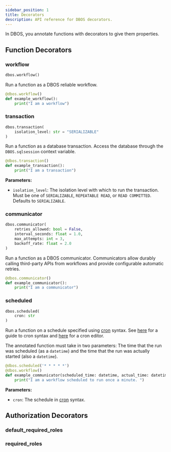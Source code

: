 ```yaml
---
sidebar_position: 1
title: Decorators
description: API reference for DBOS decorators.
---
```



In DBOS, you annotate functions with decorators to give them properties. 

## Function Decorators

### workflow

```python
dbos.workflow()
```

Run a function as a DBOS reliable workflow.

```python
@dbos.workflow()
def example_workflow():
    print("I am a workflow")
```


### transaction

```python
dbos.transaction(
    isolation_level: str = "SERIALIZABLE"
)
```

Run a function as a database transaction. Access the database through the `DBOS.sqlsession` context variable.

```python
@dbos.transaction()
def example_transaction():
    print("I am a transaction")
```

**Parameters:**
- `isolation_level`: The isolation level with which to run the transaction. Must be one of `SERIALIZABLE`, `REPEATABLE READ`, or `READ COMMITTED`. Defaults to `SERIALIZABLE`.

### communicator

```python
dbos.communicator(
    retries_allowed: bool = False,
    interval_seconds: float = 1.0,
    max_attempts: int = 3,
    backoff_rate: float = 2.0
)
```

Run a function as a DBOS communicator. Communicators allow durably calling third-party APIs from workflows and provide configurable automatic retries.

```python
@dbos.communicator()
def example_communicator():
    print("I am a communicator")
```

### scheduled

```python
dbos.scheduled(
    cron: str
)
```

Run a function on a schedule specified using [cron](https://en.wikipedia.org/wiki/Cron) syntax. See [here](https://docs.gitlab.com/ee/topics/cron/) for a guide to cron syntax and [here](https://crontab.guru/) for a cron editor.

The annotated function must take in two parameters: The time that the run was scheduled (as a `datetime`) and the time that the run was actually started (also a `datetime`).

```python
@dbos.scheduled('* * * * *')
@dbos.workflow()
def example_communicator(scheduled_time: datetime, actual_time: datetime):
    print("I am a workflow scheduled to run once a minute. ")
```


**Parameters:**
- `cron`: The schedule in [cron](https://en.wikipedia.org/wiki/Cron) syntax.

## Authorization Decorators

### default_required_roles

### required_roles